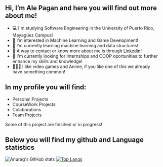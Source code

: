## Hi, I’m Ale Pagan and here you will find out more about me!
- 💻 I'm studying Software Engineering in the University of Puerto Rico, Mayagüez Campus!
- 🙂 I’m interested in Machine Learning and Game Development!
- 👀 I’m currently learning machine learning and data structures!
- 👋 A way to contact or know more about me is through [Linkedin](https://www.linkedin.com/in/ale-pagan/)!
- 🔎 I'm currently looking for Internships and COOP oportunities to further enhance my skills and knowledge! 
- 👨🏼‍💻 I like video games and Anime, if you like one of this we already have something common!

## In my profile you will find:
- Personal Projects
- CourseWork Projects
- Colaborations 
- Team Projects

Some of this project are finsihed or in progress!

## Below you will find my github and Language statistics

![Anurag's GitHub stats](https://github-readme-stats.vercel.app/api?username=print-Eruki&count_private=true&show_icons=true&theme=radical)
[![Top Langs](https://github-readme-stats.vercel.app/api/top-langs/?username=print-Eruki)](https://github.com/anuraghazra/github-readme-stats)



<!---
print-Eruki/print-Eruki is a ✨ special ✨ repository because its `README.md` (this file) appears on your GitHub profile.
You can click the Preview link to take a look at your changes.
--->
